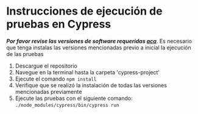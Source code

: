 # Instrucciones de ejecución de pruebas en Cypress
***Por favor revise las versiones de software requeridas [aca](../README.md#versiones-de-software-requeridos-para-la-ejecución-de-los-proyectos)***. Es necesario que tenga instalas las versiones mencionadas previo a inicial la ejecución de las pruebas<br>
1. Descargue el repositorio
2. Navegue en la terminal hasta la carpeta 'cypress-project'
3. Ejecute el comando `npm install`
4. Verifique que se realizó la instalación de todas las versiones mencionadas previamente
5. Ejecute las pruebas con el siguiente comando: `./node_modules/cypress/bin/cypress run`
